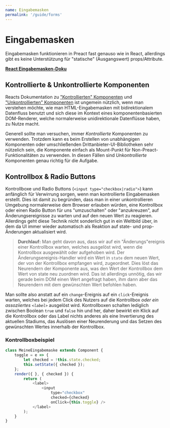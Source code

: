 ```yaml
---
name: Eingabemasken
permalink: '/guide/forms'
---
```


# Eingabemasken


Eingabemasken funktionieren in Preact fast genauso wie in React, allerdings gibt es keine Unterstützung für "statische" (Ausgangswert) props/Attribute.

**[React Eingabemasken-Doku](https://facebook.github.io/react/docs/forms.html)**


## Kontrollierte & Unkontrollierte Komponenten

Reacts Dokumentation zu ["Kontrollierten" Komponenten](https://facebook.github.io/react/docs/forms.html#controlled-components) und ["Unkontrollierten" Komponenten](https://facebook.github.io/react/docs/forms.html#uncontrolled-components) ist ungemein nützlich, wenn man verstehen möchte, wie man HTML-Eingabemasken mit bidirektionalem Datenfluss benutzt und sich diese im Kontext eines komponentenbasierten DOM-Renderer, welche normalerweise unidirektionale Datenflüsse haben, zu Nutze macht.

Generell sollte man versuchen, immer _Kontrollierte_ Komponenten zu verwenden. Trotzdem kann es beim Erstellen von unabhängigen Komponenten oder umschließenden Drittanbieter-UI-Bibliotheken sehr nützelich sein, die Komponente einfach als Mount-Punkt für Non-Preact-Funktionalitäten zu verwenden. In diesen Fällen sind _Unkontrollierte_ Komponenten genau richtig für die Aufgabe.


## Kontrollbox & Radio Buttons

Kontrollboxe und Radio Buttons (`<input type="checkbox|radio">`) kann anfänglich für Verwirrung sorgen, wenn man kontrollierte Eingabemasken erstellt. Dies ist damit zu begründen, dass man in einer unkontrollieren Umgebung normalerweise dem Browser erlauben würden, eine Kontrollbox oder einen Radio Button für uns "umzuschalten" oder "anzukreuzen", auf Änderungsereignisse zu warten und auf den neuen Wert zu reagieren. Allerdings geht diese Technik nicht sonderlich gut in ein Weltbild über, in dem da UI immer wieder automatisch als Reaktion auf state- und prop-Änderungen aktualisiert wird.

> **Durchlauf:** Man geht davon aus, dass wir auf ein "Änderungs"ereignis einer Kontrollbox warten, welches ausgelöst wird, wenn die Kontrollbox ausgewählt oder aufgehoben wird. Der Änderungsereignis-Handler wird ein Wert in `state` dem neuen Wert, der von der Kontrollbox empfangen wird, zugeordnet. Dies löst das Neurendern der Komponente aus, was den Wert der Kontrollbox dem Wert von state neu zuordnen wird. Das ist allerdings unnötig, das wir gerade beim DOM einen Wert angefragt haben, ihm dann aber das Neurendern mit dem gewünschten Wert befohlen haben.

Man sollte also anstatt auf ein `change`-Ereignis auf ein `click`-Ereignis warten, welches bei jedem Click des Nutzers auf die Kontrollbox _oder ein assoziiertes `<label>`_ ausgelöst wird. Kontrollboxen schalten lediglich zwischen Boolean `true` und `false` hin und her, daher bewirkt ein Klick auf die Kontrollbox oder das Label nichts anderes als eine Invertierung des aktuellen Stadiums, das Auslösen einer Neurenderung und das Setzen des gewünschten Wertes innerhalb der Kontrollbox.

### Kontrollboxbeispiel

```js
class MeineEingabemaske extends Component {
    toggle = e => {
        let checked = !this.state.checked;
        this.setState({ checked });
    };
    render({ }, { checked }) {
        return (
            <label>
                <input
                    type="checkbox"
                    checked={checked}
                    onClick={this.toggle} />
            </label>
        );
    }
}
```
